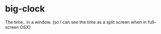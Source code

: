 # big-clock
The time.. in a window.  (so I can see the time as a split screen when in full-screen OSX)
